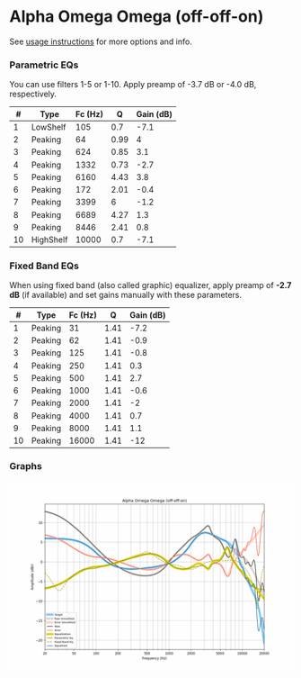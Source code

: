 # Alpha Omega Omega (off-off-on)
See [usage instructions](https://github.com/jaakkopasanen/AutoEq#usage) for more options and info.

### Parametric EQs
You can use filters 1-5 or 1-10. Apply preamp of -3.7 dB or -4.0 dB, respectively.

|   # | Type      |   Fc (Hz) |    Q |   Gain (dB) |
|-----|-----------|-----------|------|-------------|
|   1 | LowShelf  |       105 | 0.7  |        -7.1 |
|   2 | Peaking   |        64 | 0.99 |         4   |
|   3 | Peaking   |       624 | 0.85 |         3.1 |
|   4 | Peaking   |      1332 | 0.73 |        -2.7 |
|   5 | Peaking   |      6160 | 4.43 |         3.8 |
|   6 | Peaking   |       172 | 2.01 |        -0.4 |
|   7 | Peaking   |      3399 | 6    |        -1.2 |
|   8 | Peaking   |      6689 | 4.27 |         1.3 |
|   9 | Peaking   |      8446 | 2.41 |         0.8 |
|  10 | HighShelf |     10000 | 0.7  |        -7.1 |

### Fixed Band EQs
When using fixed band (also called graphic) equalizer, apply preamp of **-2.7 dB** (if available) and set gains manually with these parameters.

|   # | Type    |   Fc (Hz) |    Q |   Gain (dB) |
|-----|---------|-----------|------|-------------|
|   1 | Peaking |        31 | 1.41 |        -7.2 |
|   2 | Peaking |        62 | 1.41 |        -0.9 |
|   3 | Peaking |       125 | 1.41 |        -0.8 |
|   4 | Peaking |       250 | 1.41 |         0.3 |
|   5 | Peaking |       500 | 1.41 |         2.7 |
|   6 | Peaking |      1000 | 1.41 |        -0.6 |
|   7 | Peaking |      2000 | 1.41 |        -2   |
|   8 | Peaking |      4000 | 1.41 |         0.7 |
|   9 | Peaking |      8000 | 1.41 |         1.1 |
|  10 | Peaking |     16000 | 1.41 |       -12   |

### Graphs
![](./Alpha%20Omega%20Omega%20(off-off-on).png)
